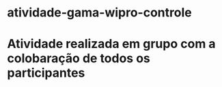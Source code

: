 # atividade-gama-wipro-controle

# Atividade realizada em grupo com a colobaração de todos os participantes
